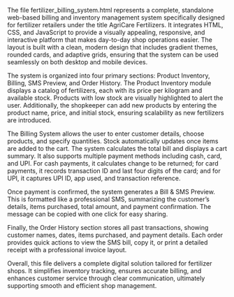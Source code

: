 The file fertilizer_billing_system.html represents a complete, standalone web-based billing and inventory management system specifically designed for fertilizer retailers under the title AgriCare Fertilizers. It integrates HTML, CSS, and JavaScript to provide a visually appealing, responsive, and interactive platform that makes day-to-day shop operations easier. The layout is built with a clean, modern design that includes gradient themes, rounded cards, and adaptive grids, ensuring that the system can be used seamlessly on both desktop and mobile devices.

The system is organized into four primary sections: Product Inventory, Billing, SMS Preview, and Order History. The Product Inventory module displays a catalog of fertilizers, each with its price per kilogram and available stock. Products with low stock are visually highlighted to alert the user. Additionally, the shopkeeper can add new products by entering the product name, price, and initial stock, ensuring scalability as new fertilizers are introduced.

The Billing System allows the user to enter customer details, choose products, and specify quantities. Stock automatically updates once items are added to the cart. The system calculates the total bill and displays a cart summary. It also supports multiple payment methods including cash, card, and UPI. For cash payments, it calculates change to be returned; for card payments, it records transaction ID and last four digits of the card; and for UPI, it captures UPI ID, app used, and transaction reference.

Once payment is confirmed, the system generates a Bill & SMS Preview. This is formatted like a professional SMS, summarizing the customer’s details, items purchased, total amount, and payment confirmation. The message can be copied with one click for easy sharing.

Finally, the Order History section stores all past transactions, showing customer names, dates, items purchased, and payment details. Each order provides quick actions to view the SMS bill, copy it, or print a detailed receipt with a professional invoice layout.

Overall, this file delivers a complete digital solution tailored for fertilizer shops. It simplifies inventory tracking, ensures accurate billing, and enhances customer service through clear communication, ultimately supporting smooth and efficient shop management.
